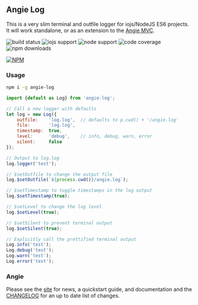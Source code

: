 ## Angie Log

This is a very slim terminal and outfile logger for iojs/NodeJS ES6 projects. It will work standalone, or as an extension to the [Angie MVC](https://github.com/benderTheCrime/angie).

![build status](https://travis-ci.org/benderTheCrime/angie-log.svg?branch=master "build status")
![iojs support](https://img.shields.io/badge/iojs-1.7.1+-brightgreen.svg "iojs support")
![node support](https://img.shields.io/badge/node-0.12.0+-brightgreen.svg "node support")
![code coverage](https://rawgit.com/benderTheCrime/angie-log/master/svg/coverage.svg "code coverage")
![npm downloads](https://img.shields.io/npm/dm/angie-log.svg "npm downloads")

[![NPM](https://nodei.co/npm/angie-log.png?downloads=true&downloadRank=true&stars=true)](https://nodei.co/npm/angie-log/)

### Usage
```bash
npm i -g angie-log
```
```javascript
import {default as Log} from 'angie-log';

// Call a new logger with defaults
let log = new Log({
    outfile:    'log.log',  // defaults to p.cwd() + '/angie.log'
    file:       'log.log',
    timestamp:  true,
    level:      'debug',    // info, debug, warn, error
    silent:     false
});

// Output to log.log
log.logger('test');

// $setOutfile to change the output file
log.$setOutfile(`${process.cwd()}/angie.log`);

// $setTimestamp to toggle timestamps in the log output
log.$setTimestamp(true);

// $setLevel to change the log level
log.$setLevel(true);

// $setSilent to prevent terminal output
log.$setSilent(true);

// Explicitly call the prettified terminal output
Log.info('test');
Log.debug('test');
Log.warn('test');
Log.error('test');
```

### Angie
Please see the [site](http://benderthecrime.github.io/angie/#/about) for news, a quickstart guide, and documentation and the [CHANGELOG](https://github.com/benderTheCrime/angie-log/blob/master/CHANGELOG.md) for an up to date list of changes.
